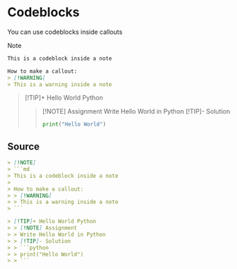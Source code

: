 # Codeblocks

You can use codeblocks inside callouts

> [!NOTE]
> ```md
> This is a codeblock inside a note
> 
> How to make a callout:
> > [!WARNING]
> > This is a warning inside a note
> ```

> [!TIP]+ Hello World Python
> > [!NOTE] Assignment
> > Write Hello World in Python
> > [!TIP]- Solution
> > ```python
> > print("Hello World")
> > ```

## Source

```md
> [!NOTE]
> ```md
> This is a codeblock inside a note
> 
> How to make a callout:
> > [!WARNING]
> > This is a warning inside a note
> ```

> [!TIP]+ Hello World Python
> > [!NOTE] Assignment
> > Write Hello World in Python
> > [!TIP]- Solution
> > ```python
> > print("Hello World")
> > ```
```